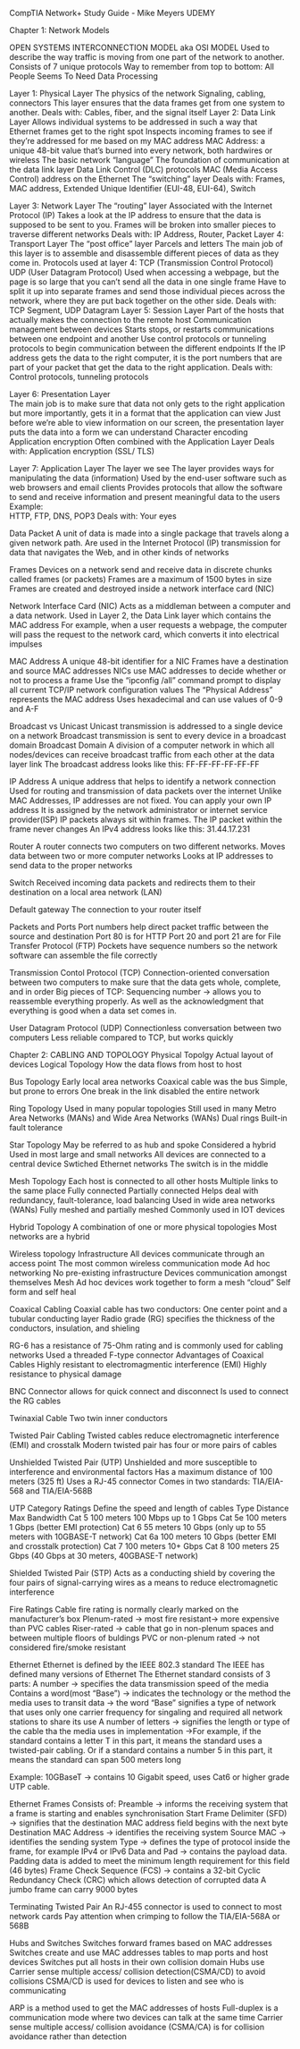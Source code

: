 
CompTIA Network+ Study Guide  - Mike Meyers UDEMY

Chapter 1: Network Models

OPEN SYSTEMS INTERCONNECTION MODEL aka OSI MODEL
Used to describe the way traffic is moving from one part of the network to another.
Consists of 7 unique protocols 
Way to remember from top to bottom:
All People Seems To Need Data Processing

Layer 1: Physical Layer
	The physics of the network
		Signaling, cabling, connectors
	This layer ensures that the data frames get from one system to another.
	Deals with:
		Cables, fiber, and the signal itself
Layer 2: Data Link Layer
	Allows individual systems to be addressed in such a way that Ethernet frames get to the right spot
		Inspects incoming frames to see if they’re addressed for me based on my MAC address
MAC Address: a unique 48-bit value that’s burned into every network, both hardwires or wireless
The basic network “language”
	The foundation of communication at the data link layer
Data Link Control (DLC) protocols
	MAC (Media Access Control) address on the Ethernet
The “switching” layer
Deals with:
Frames, MAC address, Extended Unique Identifier (EUI-48, EUI-64), Switch

Layer 3: Network Layer
	The “routing” layer
Associated with the Internet Protocol (IP)
	Takes a look at the IP address to ensure that the data is supposed to be sent to you.
		Frames will be broken into smaller pieces to traverse different networks 
	Deals with:
		IP Address, Router, Packet
Layer 4: Transport Layer
	The “post office” layer
		Parcels and letters
	The main job of this layer is to assemble and disassemble different pieces of data as they come in. 
	Protocols used at layer 4:
		TCP (Transmission Control Protocol)
		UDP (User Datagram Protocol)
Used when accessing a webpage, but the page is so large that you can’t send all the data in one single frame
Have to split it up into separate frames and send those individual pieces across the network, where they are put back together on the other side. 
	Deals with:
		TCP Segment, UDP Datagram
Layer 5: Session Layer
	Part of the hosts that actually makes the connection to the remote host
Communication management between devices
	Starts stops, or restarts communications between one endpoint and another
Use control protocols or tunneling protocols to begin communication between the different endpoints
If the IP address gets the data to the right computer, it is the port numbers that are part of your packet that get the data to the right application. 
Deals with:
		Control protocols, tunneling protocols
  
Layer 6: Presentation Layer		
The main job is to make sure that data not only gets to the right application but more importantly, gets it in a format that the application can view
Just before we’re able to view information on our screen, the presentation layer puts the data into a form we can understand
Character encoding
Application encryption 
Often combined with the Application Layer
Deals with:
	Application encryption (SSL/ TLS)

Layer 7: Application Layer
	The layer we see 
The layer provides ways for manipulating the data (information) 
Used by the end-user software such as web browsers and email clients
Provides protocols that allow the software to send and receive information and present meaningful data to the users
	Example:	
HTTP, FTP, DNS, POP3
	Deals with:
		Your eyes

Data Packet
A unit of data is made into a single package that travels along a given network path. 
Are used in the Internet Protocol (IP) transmission for data that navigates the Web, and in other kinds of networks

Frames
Devices on a network send and receive data in discrete chunks called frames (or packets)
	Frames are a maximum of 1500 bytes in size
Frames are created and destroyed inside a network interface card (NIC)

Network Interface Card (NIC)
Acts as a middleman between a computer and a data network. 
Used in Layer 2, the Data Link layer which contains the MAC address
For example, when a user requests a webpage, the computer will pass the request to the network card, which converts it into electrical impulses

MAC Address
A unique 48-bit identifier for a NIC
Frames have a destination and source MAC addresses
NICs use MAC addresses to decide whether or not to process a frame
Use the “ipconfig /all” command prompt to display all current TCP/IP network configuration values 
	The “Physical Address” represents the MAC address
Uses hexadecimal and can use values of 0-9 and A-F

Broadcast vs Unicast
Unicast transmission is addressed to a single device on a network
Broadcast transmission is sent to every device in a broadcast domain
	Broadcast Domain
A division of a computer network in which all nodes/devices can receive broadcast traffic from each other at the data layer link
	The broadcast address looks like this:
		FF-FF-FF-FF-FF-FF

IP Address
A unique address that helps to identify a network connection
Used for routing and transmission of data packets over the internet
Unlike MAC Addresses, IP addresses are not fixed. You can apply your own IP address
	It is assigned by the network administrator or internet service provider(ISP)
IP packets always sit within frames. 
	The IP packet within the frame never changes 
An IPv4 address looks like this: 31.44.17.231

Router
A router connects two computers on two different networks.
Moves data between two or more computer networks
Looks at IP addresses to send data to the proper networks 

Switch
Received incoming data packets and redirects them to their destination on a local area network (LAN)

Default gateway
The connection to your router itself


Packets and Ports
Port numbers help direct packet traffic between the source and destination
Port 80 is for HTTP
Port 20 and port 21 are for File Transfer Protocol (FTP)
Pockets have sequence numbers so the network software can assemble the file correctly

Transmission Contol Protocol (TCP)
Connection-oriented conversation between two computers to make sure that the data gets whole, complete, and in order 
Big pieces of TCP:
Sequencing number → allows you to reassemble everything properly. As well as the acknowledgment that everything is good when a data set comes in. 

User Datagram Protocol (UDP)
Connectionless conversation between two computers
Less reliable compared to TCP, but works quickly


Chapter 2: CABLING AND TOPOLOGY
Physical Topolgy
Actual layout of devices
Logical Topology
How the data flows from host to host

Bus Topology
Early local area networks
	Coaxical cable was the bus
Simple, but prone to errors
	One break in the link disabled the entire network

Ring Topology
Used in many popular topologies
Still used in many Metro Area Networks (MANs) and Wide Area Networks (WANs)
	Dual rings 
	Built-in fault tolerance 

Star Topology
May be referred to as hub and spoke
Considered a hybrid
Used in most large and small networks
All devices are connected to a central device
Swtiched Ethernet networks
	The switch is in the middle


Mesh Topology
Each host is connected to all other hosts
Multiple links to the same place
	Fully connected
	Partially connected 
Helps deal with redundancy, fault-tolerance, load balancing
Used in wide area networks (WANs)
	Fully meshed and partially meshed
Commonly used in IOT devices

Hybrid Topology
A combination of one or more physical topologies 
Most networks are a hybrid	


Wireless topology
Infrastructure
	All devices communicate through an access point
	The most common wireless communication mode
Ad hoc networking
	No pre-existing infrastructure
	Devices communication amongst themselves
Mesh
	Ad hoc devices work together to form a mesh “cloud”
	Self form and self heal

Coaxical Cabling 
Coaxial cable has two conductors:
	One center point and a tubular conducting layer
Radio grade (RG) specifies the thickness of the conductors, insulation, and shieling

RG-6 has a resistance of 75-Ohm rating and is commonly used for cabling networks
	Used a threaded F-type connector
Advantages of Coaxical Cables
	Highly resistant to electromagmentic interference (EMI)
	Highly resistance to physical damage

BNC Connector
allows for quick connect and disconnect
Is used to connect the RG cables

Twinaxial Cable
Two twin inner conductors

Twisted Pair Cabling
Twisted cables reduce electromagnetic interference (EMI) and crosstalk
Modern twisted pair has four or more pairs of cables

Unshielded Twisted Pair (UTP)
Unshielded and more susceptible to interference and environmental factors
Has a maximum distance of 100 meters (325 ft)
Uses a RJ-45 connector
Comes in two standards:
	TIA/EIA-568 and TIA/EIA-568B


UTP Category Ratings
Define the speed and length of cables
Type
Distance
Max Bandwidth
Cat 5
100 meters
100 Mbps up to 1 Gbps
Cat 5e
100 meters
1 Gbps (better EMI protection)
Cat 6 
55 meters
10 Gbps (only up to 55 meters with 10GBASE-T network)
Cat 6a
100 meters
10 Gbps (better EMI and crosstalk protection)
Cat 7
100 meters
10+ Gbps
Cat 8
100 meters
25 Gbps (40 Gbps at 30 meters, 40GBASE-T network)

Shielded Twisted Pair (STP)
Acts as a conducting shield by covering the four pairs of signal-carrying wires as a means to reduce electromagnetic interference

Fire Ratings
Cable fire rating is normally clearly marked on the manufacturer’s box
Plenum-rated → most fire resistant→ more expensive than PVC cables
Riser-rated → cable that go in non-plenum spaces and between multiple floors of buldings
PVC or non-plenum rated → not considered fire/smoke resistant 

Ethernet
Ethernet is defined by the IEEE 802.3 standard
The IEEE has defined many versions of Ethernet
The Ethernet standard consists of 3 parts:
	A number → specifies the data transmission speed of the media
Contains a word(most “Base”) → indicates the technology or the method the media uses to transit data → the word “Base” signifies a type of network that uses only one carrier frequency for singaling and required all network stations to share its use
A number of letters → signifies the length or type of the cable tha the media uses in implementation →For example, if the standard contains a letter T in this part, it means the standard uses a twisted-pair cabling. Or if a standard contains a number 5 in this part, it means the standard can span 500 meters long 

Example: 10GBaseT → contains 10 Gigabit speed, uses Cat6 or higher grade UTP cable. 

Ethernet Frames Consists of:
	Preamble → informs the receiving system that a frame is starting and enables synchronisation
Start Frame Delimiter (SFD) → signifies that the destination MAC address field begins with the next byte
	Destination MAC Address → identifies the receiving system
	Source MAC → identifies the sending system
	Type → defines the type of protocol inside the frame, for example IPv4 or IPv6
Data and Pad → contains the payload data. Padding data is added to meet the minimum length requirement for this field (46 bytes)
Frame Check Sequence (FCS) → contains a 32-bit Cyclic Redundancy Check (CRC) which allows detection of corrupted data 
A jumbo frame can carry 9000 bytes

Terminating Twisted Pair
An RJ-455 connector is used to connect to most network cards
Pay attention when crimping to follow the TIA/EIA-568A or 568B

Hubs and Switches
Switches forward frames based on MAC addresses
Switches create and use MAC addresses tables to map ports and host devices
Switches put all hosts in their own collision domain
Hubs use Carrier sense multiple access/ collision detection(CSMA/CD) to avoid collisions
CSMA/CD is used for devices to listen and see who is communicating 

ARP is a method used to get the MAC addresses of hosts
Full-duplex is a communication mode where two devices can talk at the same time
Carrier sense multiple access/ collision avoidance (CSMA/CA) is for collision avoidance rather than detection
